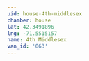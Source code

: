 ```yaml
---
uid: house-4th-middlesex
chamber: house
lat: 42.3491896
lng: -71.5515157
name: 4th Middlesex
van_id: '063'
---
```

